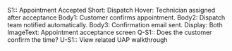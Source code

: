S1:: Appointment Accepted
Short: Dispatch
Hover: Technician assigned after acceptance
Body1: Customer confirms appointment.
Body2: Dispatch team notified automatically.
Body3: Confirmation email sent.
Display: Both
ImageText: Appointment acceptance screen
Q-S1:: Does the customer confirm the time?
U-S1:: View related UAP walkthrough
